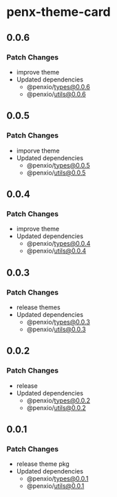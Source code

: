 # penx-theme-card

## 0.0.6

### Patch Changes

- improve theme
- Updated dependencies
  - @penxio/types@0.0.6
  - @penxio/utils@0.0.6

## 0.0.5

### Patch Changes

- imporve theme
- Updated dependencies
  - @penxio/types@0.0.5
  - @penxio/utils@0.0.5

## 0.0.4

### Patch Changes

- improve theme
- Updated dependencies
  - @penxio/types@0.0.4
  - @penxio/utils@0.0.4

## 0.0.3

### Patch Changes

- release themes
- Updated dependencies
  - @penxio/types@0.0.3
  - @penxio/utils@0.0.3

## 0.0.2

### Patch Changes

- release
- Updated dependencies
  - @penxio/types@0.0.2
  - @penxio/utils@0.0.2

## 0.0.1

### Patch Changes

- release theme pkg
- Updated dependencies
  - @penxio/types@0.0.1
  - @penxio/utils@0.0.1
